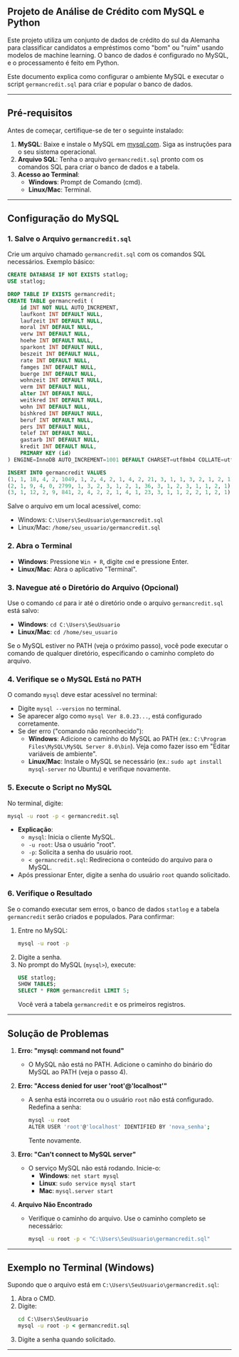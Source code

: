 ## Projeto de Análise de Crédito com MySQL e Python

Este projeto utiliza um conjunto de dados de crédito do sul da Alemanha para classificar candidatos a empréstimos como "bom" ou "ruim" usando modelos de machine learning. O banco de dados é configurado no MySQL, e o processamento é feito em Python.

Este documento explica como configurar o ambiente MySQL e executar o script `germancredit.sql` para criar e popular o banco de dados.

---

## Pré-requisitos

Antes de começar, certifique-se de ter o seguinte instalado:

1. **MySQL**: Baixe e instale o MySQL em [mysql.com](https://dev.mysql.com/downloads/). Siga as instruções para o seu sistema operacional.
2. **Arquivo SQL**: Tenha o arquivo `germancredit.sql` pronto com os comandos SQL para criar o banco de dados e a tabela.
3. **Acesso ao Terminal**:
   - **Windows**: Prompt de Comando (cmd).
   - **Linux/Mac**: Terminal.

---

## Configuração do MySQL

### 1. Salve o Arquivo `germancredit.sql`
Crie um arquivo chamado `germancredit.sql` com os comandos SQL necessários. Exemplo básico:

```sql
CREATE DATABASE IF NOT EXISTS statlog;
USE statlog;

DROP TABLE IF EXISTS germancredit;
CREATE TABLE germancredit (
    id INT NOT NULL AUTO_INCREMENT,
    laufkont INT DEFAULT NULL,
    laufzeit INT DEFAULT NULL,
    moral INT DEFAULT NULL,
    verw INT DEFAULT NULL,
    hoehe INT DEFAULT NULL,
    sparkont INT DEFAULT NULL,
    beszeit INT DEFAULT NULL,
    rate INT DEFAULT NULL,
    famges INT DEFAULT NULL,
    buerge INT DEFAULT NULL,
    wohnzeit INT DEFAULT NULL,
    verm INT DEFAULT NULL,
    alter INT DEFAULT NULL,
    weitkred INT DEFAULT NULL,
    wohn INT DEFAULT NULL,
    bishkred INT DEFAULT NULL,
    beruf INT DEFAULT NULL,
    pers INT DEFAULT NULL,
    telef INT DEFAULT NULL,
    gastarb INT DEFAULT NULL,
    kredit INT DEFAULT NULL,
    PRIMARY KEY (id)
) ENGINE=InnoDB AUTO_INCREMENT=1001 DEFAULT CHARSET=utf8mb4 COLLATE=utf8mb4_0900_ai_ci;

INSERT INTO germancredit VALUES
(1, 1, 18, 4, 2, 1049, 1, 2, 4, 2, 1, 4, 2, 21, 3, 1, 1, 3, 2, 1, 2, 1),
(2, 1, 9, 4, 0, 2799, 1, 3, 2, 3, 1, 2, 1, 36, 3, 1, 2, 3, 1, 1, 2, 1),
(3, 1, 12, 2, 9, 841, 2, 4, 2, 2, 1, 4, 1, 23, 3, 1, 1, 2, 2, 1, 2, 1);
```

Salve o arquivo em um local acessível, como:
- Windows: `C:\Users\SeuUsuario\germancredit.sql`
- Linux/Mac: `/home/seu_usuario/germancredit.sql`

### 2. Abra o Terminal
- **Windows**: Pressione `Win + R`, digite `cmd` e pressione Enter.
- **Linux/Mac**: Abra o aplicativo "Terminal".

### 3. Navegue até o Diretório do Arquivo (Opcional)
Use o comando `cd` para ir até o diretório onde o arquivo `germancredit.sql` está salvo:
- **Windows**: `cd C:\Users\SeuUsuario`
- **Linux/Mac**: `cd /home/seu_usuario`

Se o MySQL estiver no PATH (veja o próximo passo), você pode executar o comando de qualquer diretório, especificando o caminho completo do arquivo.

### 4. Verifique se o MySQL Está no PATH
O comando `mysql` deve estar acessível no terminal:
- Digite `mysql --version` no terminal.
- Se aparecer algo como `mysql Ver 8.0.23...`, está configurado corretamente.
- Se der erro ("comando não reconhecido"):
  - **Windows**: Adicione o caminho do MySQL ao PATH (ex.: `C:\Program Files\MySQL\MySQL Server 8.0\bin`). Veja como fazer isso em "Editar variáveis de ambiente".
  - **Linux/Mac**: Instale o MySQL se necessário (ex.: `sudo apt install mysql-server` no Ubuntu) e verifique novamente.

### 5. Execute o Script no MySQL
No terminal, digite:

```bash
mysql -u root -p < germancredit.sql
```

- **Explicação**:
  - `mysql`: Inicia o cliente MySQL.
  - `-u root`: Usa o usuário "root".
  - `-p`: Solicita a senha do usuário root.
  - `< germancredit.sql`: Redireciona o conteúdo do arquivo para o MySQL.
- Após pressionar Enter, digite a senha do usuário `root` quando solicitado.

### 6. Verifique o Resultado
Se o comando executar sem erros, o banco de dados `statlog` e a tabela `germancredit` serão criados e populados. Para confirmar:
1. Entre no MySQL:
   ```bash
   mysql -u root -p
   ```
2. Digite a senha.
3. No prompt do MySQL (`mysql>`), execute:
   ```sql
   USE statlog;
   SHOW TABLES;
   SELECT * FROM germancredit LIMIT 5;
   ```
   Você verá a tabela `germancredit` e os primeiros registros.

---

## Solução de Problemas

1. **Erro: "mysql: command not found"**
   - O MySQL não está no PATH. Adicione o caminho do binário do MySQL ao PATH (veja o passo 4).

2. **Erro: "Access denied for user 'root'@'localhost'"**
   - A senha está incorreta ou o usuário `root` não está configurado. Redefina a senha:
     ```bash
     mysql -u root
     ALTER USER 'root'@'localhost' IDENTIFIED BY 'nova_senha';
     ```
     Tente novamente.

3. **Erro: "Can't connect to MySQL server"**
   - O serviço MySQL não está rodando. Inicie-o:
     - **Windows**: `net start mysql`
     - **Linux**: `sudo service mysql start`
     - **Mac**: `mysql.server start`

4. **Arquivo Não Encontrado**
   - Verifique o caminho do arquivo. Use o caminho completo se necessário:
     ```bash
     mysql -u root -p < "C:\Users\SeuUsuario\germancredit.sql"
     ```

---

## Exemplo no Terminal (Windows)
Supondo que o arquivo está em `C:\Users\SeuUsuario\germancredit.sql`:
1. Abra o CMD.
2. Digite:
   ```cmd
   cd C:\Users\SeuUsuario
   mysql -u root -p < germancredit.sql
   ```
3. Digite a senha quando solicitado.

---

